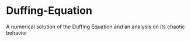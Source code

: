 # Duffing-Equation
A numerical solution of the Duffing Equation and an analysis on its chaotic behavior
